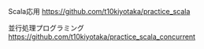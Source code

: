 Scala応用
https://github.com/t10kiyotaka/practice_scala

並行処理プログラミング
https://github.com/t10kiyotaka/practice_scala_concurrent
